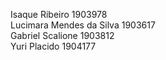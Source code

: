 Isaque Ribeiro 1903978
<br>Lucimara Mendes da Silva 1903617
<br>Gabriel Scalione 1903812
<br>Yuri Placido 1904177
